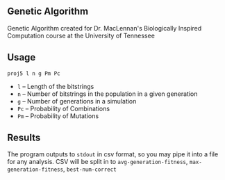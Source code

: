 ## Genetic Algorithm
Genetic Algorithm created for Dr. MacLennan's Biologically Inspired Computation course at the University of Tennessee

## Usage
```proj5 l n g Pm Pc```

* `l` – Length of the bitstrings
* `n` – Number of bitstrings in the population in a given generation
* `g` – Number of generations in a simulation
* `Pc` – Probability of Combinations
* `Pm` – Probability of Mutations

## Results
The program outputs to `stdout` in csv format, so you may pipe it into a file for any analysis. CSV will be split in to `avg-generation-fitness`, `max-generation-fitness`, `best-num-correct`